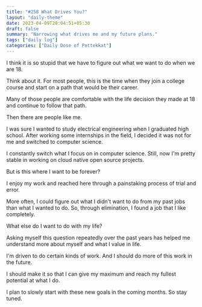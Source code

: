 ```yaml
---
title: "#258 What Drives You?"
layout: "daily-theme"
date: 2023-04-09T20:04:51+05:30
draft: false
summary: "Narrowing what drives me and my future plans."
tags: ["daily log"]
categories: ["Daily Dose of Pottekkat"]
---
```


I think it is so stupid that we have to figure out what we want to do when we are 18.

Think about it. For most people, this is the time when they join a college course and start on a path that would be their career.

Many of those people are comfortable with the life decision they made at 18 and continue to follow that path.

Then there are people like me.

I was sure I wanted to study electrical engineering when I graduated high school. After working some internships in the field, I decided it was not for me and switched to computer science.

I constantly switch what I focus on in computer science. Still, now I'm pretty stable in working on cloud native open source projects.

But is this where I want to be forever?

I enjoy my work and reached here through a painstaking process of trial and error.

More often, I could figure out what I didn't want to do from my past jobs than what I wanted to do. So, through elimination, I found a job that I like completely.

What else do I want to do with my life?

Asking myself this question repeatedly over the past years has helped me understand more about myself and what I value in life.

I'm driven to do certain kinds of work. And I should do more of this work in the future.

I should make it so that I can give my maximum and reach my fullest potential at what I do.

I plan to slowly start with these new goals in the coming months. So stay tuned.
